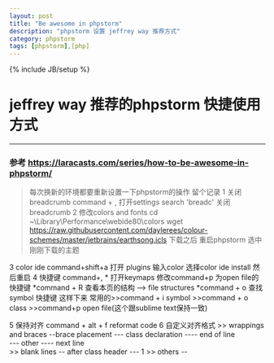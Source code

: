 ```yaml
---
layout: post
title: "Be awesome in phpstorm"
description: "phpstorm 设置 jeffrey way 推荐方式"
category: phpstorm
tags: [phpstorm],[php]
---
```

{% include JB/setup %}
# jeffrey way 推荐的phpstorm 快捷使用方式
---

 
### 参考 https://laracasts.com/series/how-to-be-awesome-in-phpstorm/
> 每次换新的环境都要重新设置一下phpstorm的操作 留个记录
1   关闭breadcrumb  command + , 打开settings
search 'breadc' 关闭breadcrumb
2 修改colors and fonts
    cd ~\Library\Performance\webide80\colors
 wget https://raw.githubusercontent.com/daylerees/colour-schemes/master/jetbrains/earthsong.icls
 下载之后 重启phpstorm  选中刚刚下载的主题

3  color ide  command+shift+a 打开 plugins 输入color 选择color ide install 然后重启
4  快捷键 command+, * 打开keymaps 修改command+p 为open file的快捷键
                    *command + R   查看本页的结构  --> file structures
                    *command + o 查找symbol 快捷键
    这样下来 常用的>>command + i symbol >>command + o class >>command+p open file(这个跟sublime text保持一致)

5   保持对齐  command + alt + f  reformat code
6   自定义对齐格式 >> wrappings and braces --brace placement  --- class declaration ---- end of line  
                                                            --- other ---- next line  
                >> blank lines          -- after class header  --- 1
                >> others               -- 


<!--break-->
